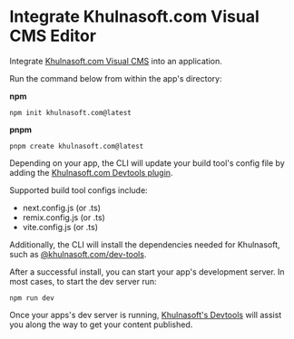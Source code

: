 # Integrate Khulnasoft.com Visual CMS Editor

Integrate [Khulnasoft.com Visual CMS](https://www.khulnasoft.com/) into an application.

Run the command below from within the app's directory:

**npm**

```
npm init khulnasoft.com@latest
```

**pnpm**

```
pnpm create khulnasoft.com@latest
```

Depending on your app, the CLI will update your build tool's config file by adding the [Khulnasoft.com Devtools plugin](https://www.npmjs.com/package/@khulnasoft.com/dev-tools).

Supported build tool configs include:

- next.config.js (or .ts)
- remix.config.js (or .ts)
- vite.config.js (or .ts)

Additionally, the CLI will install the dependencies needed for Khulnasoft, such as [@khulnasoft.com/dev-tools](https://www.npmjs.com/package/@khulnasoft.com/dev-tools).

After a successful install, you can start your app's development server. In most cases, to start the dev server run:

```
npm run dev
```

Once your apps's dev server is running, [Khulnasoft's Devtools](https://www.npmjs.com/package/@khulnasoft.com/dev-tools) will assist you along the way to get your content published.

